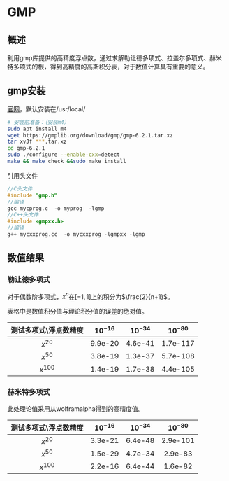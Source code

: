 # GMP

## 概述

利用gmp库提供的高精度浮点数，通过求解勒让德多项式、拉盖尔多项式、赫米特多项式的根，得到高精度的高斯积分表，对于数值计算具有重要的意义。


## gmp安装

[官网](https://gmplib.org/)，默认安装在/usr/local/

```bash
# 安装前准备：（安装m4）
sudo apt install m4
wget https://gmplib.org/download/gmp/gmp-6.2.1.tar.xz
tar xvJf ***.tar.xz
cd gmp-6.2.1
sudo ./configure --enable-cxx=detect
make && make check &&sudo make install
```

引用头文件

```C++
//C头文件
#include "gmp.h"
//编译
gcc mycprog.c  -o myprog  -lgmp
//C++头文件
#include <gmpxx.h>
//编译
g++ mycxxprog.cc  -o mycxxprog -lgmpxx -lgmp
```


## 数值结果

### 勒让德多项式

对于偶数阶多项式，$x^{n}$在$[-1,1]$上的积分为$\frac{2}{n+1}$。

表格中是数值积分值与理论积分值的误差的绝对值。

| 测试多项式\浮点数精度 |  $10^{-16}$  |  $10^{-34}$   |  $10^{-80}$    |
| :--: | :--: | :--: | :--: |
|    $x^{20}$    | 9.9e-20 | 4.6e-41 | 1.7e-117 |
|    $x^{50}$    | 3.8e-19 | 1.3e-37 | 5.7e-108 |
|    $x^{100}$    | 1.4e-19 | 1.7e-38 | 4.4e-105 |

### 赫米特多项式

此处理论值采用从wolframalpha得到的高精度值。

| 测试多项式\浮点数精度 |  $10^{-16}$  |  $10^{-34}$   |  $10^{-80}$    |
| :--: | :--: | :--: | :--: |
|    $x^{20}$    | 3.3e-21 | 6.4e-48 | 2.9e-101 |
|    $x^{50}$    | 1.5e-29 | 4.7e-34 | 2.9e-83 |
|    $x^{100}$    | 2.2e-16 | 6.4e-44 | 1.6e-82 |

